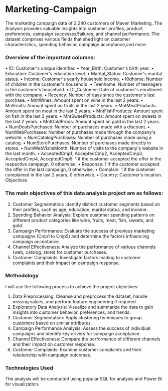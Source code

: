 # Marketing-Campaign
The marketing campaign data of 2,240 customers of Maven Marketing. 
The Analysis provides valuable insights into customer profiles, product preferences, campaign successes/failures, and channel performance. The dataset comprises various fields that shed light on customer characteristics, spending behavior, campaign acceptance,and more.
### Overview of the important columns:
•	ID: Customer's unique identifier.
•	Year_Birth: Customer's birth year.
•	Education: Customer's education level.
•	Marital_Status: Customer's marital status.
•	Income: Customer's yearly household income.
•	Kidhome: Number of children in the customer's household.
•	Teenhome: Number of teenagers in the customer's household.
•	Dt_Customer: Date of customer's enrollment with the company.
•	Recency: Number of days since the customer's last purchase.
•	MntWines: Amount spent on wine in the last 2 years.
•	MntFruits: Amount spent on fruits in the last 2 years.
•	MntMeatProducts: Amount spent on meat in the last 2 years.
•	MntFishProducts: Amount spent on fish in the last 2 years.
•	MntSweetProducts: Amount spent on sweets in the last 2 years.
•	MntGoldProds: Amount spent on gold in the last 2 years.
•	NumDealsPurchases: Number of purchases made with a discount.
•	NumWebPurchases: Number of purchases made through the company's website.
•	NumCatalogPurchases: Number of purchases made using a catalog.
•	NumStorePurchases: Number of purchases made directly in stores.
•	NumWebVisitsMonth: Number of visits to the company's website in the last month.
•	AcceptedCmp1, AcceptedCmp2, AcceptedCmp3, AcceptedCmp4, AcceptedCmp5: 1 if the customer accepted the offer in the respective campaign, 0 otherwise.
•	Response: 1 if the customer accepted the offer in the last campaign, 0 otherwise.
•	Complain: 1 if the customer complained in the last 2 years, 0 otherwise.
•	Country: Customer's location.
Objectives
### The main objectives of this data analysis project are as follows:
1.	Customer Segmentation: Identify distinct customer segments based on their profiles, such as age, education, marital status, and income.
2.	Spending Behavior Analysis: Explore customer spending patterns on different product categories like wine, fruits, meat, fish, sweets, and gold.
3.	Campaign Performance: Evaluate the success of previous marketing campaigns (Cmp1 to Cmp5) and determine the factors influencing campaign acceptance.
4.	Channel Effectiveness: Analyze the performance of various channels (web, catalog, store) for customer purchases.
5.	Customer Complaints: Investigate factors leading to customer complaints and their impact on campaign response.
### Methodology
I will use the following process to achieve the project objectives:
1.	Data Preprocessing: Cleanse and preprocess the dataset, handle missing values, and perform feature engineering if required.
2.	Exploratory Data Analysis: Visualize and summarize the data to gain insights into customer behavior, preferences, and trends.
3.	Customer Segmentation: Apply clustering techniques to group customers based on similar attributes.
4.	Campaign Performance Analysis: Assess the success of individual campaigns and identify key drivers for campaign acceptance.
5.	Channel Effectiveness: Compare the performance of different channels and their impact on customer response.
6.	Customer Complaints: Examine customer complaints and their relationship with campaign outcomes.
### Technologies Used
The analysis will be conducted using popular SQL for analysis and Power Bi for visualization.



